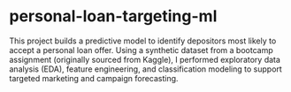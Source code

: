 # personal-loan-targeting-ml
This project builds a predictive model to identify depositors most likely to accept a personal loan offer. Using a synthetic dataset from a bootcamp assignment (originally sourced from Kaggle), I performed exploratory data analysis (EDA), feature engineering, and classification modeling to support targeted marketing and campaign forecasting.
